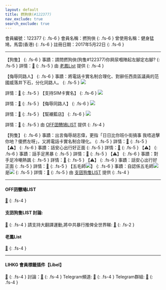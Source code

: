 ```yaml
---
layout: default
title: 撚狗俠(#122377)
nav_exclude: true
search_exclude: true
---
```


會員編號：122377
{: .fs-6 }
會員名稱：撚狗俠
{: .fs-6 }
曾使用名稱：健身猛鳩，馬雲(香港)
{: .fs-6 }
註冊日期：2017年5月22日
{: .fs-6 }

---

<div class="code-example" markdown="1">

【狗隻】
{: .fs-6 }
事蹟：請問撚狗俠(狗隻#122377)你屙尿嗰陣起左腳定右腳?
{: .fs-5 }
詳情：[🔗](https://lih.kg/2292845)
{: .fs-5 }
由 [老鳳List](#老鳳list) 提供
{: .fs-4 }

</div>
<div class="code-example" markdown="1">

【侮辱同路人】
{: .fs-6 }
事蹟：將電話卡實名制合理化、對辭任西貢區議員的范國威落井下石，分化同路人。
{: .fs-5 }
![](https://filedn.eu/l9Hq1YKLkJ4m0VSXcdcfUaJ/LIHKG_on99/on9_jai/122377/122377.1_.png)


詳情：[🔗](https://lih.kg/gymCgT)
{: .fs-5 }
【支持SIM卡實名】
{: .fs-6 }
![](https://filedn.eu/l9Hq1YKLkJ4m0VSXcdcfUaJ/LIHKG_on99/on9_jai/122377/122377.2_.png)


詳情：[🔗](https://lih.kg/aKuzOLV)
{: .fs-5 }
【侮辱同路人】
{: .fs-6 }
![](https://filedn.eu/l9Hq1YKLkJ4m0VSXcdcfUaJ/LIHKG_on99/on9_jai/122377/122377.3_.png)


詳情：[🔗](https://lih.kg/aLEFPtV)
{: .fs-5 }
【幫襯藍店】
{: .fs-6 }
![](https://filedn.eu/l9Hq1YKLkJ4m0VSXcdcfUaJ/LIHKG_on99/on9_jai/122377/122377.4_.png)


詳情：[🔗](https://lih.kg/aQvoQxV)
{: .fs-5 }
由 [OFF囝戇鳩LIST](#off囝戇鳩list) 提供
{: .fs-4 }

</div>
<div class="code-example" markdown="1">

【狗隻】
{: .fs-6 }
事蹟：出言侮辱胡志偉，更指「日日比你班仆街搞事 我唔追擊你地？傻撚左呀」，又將電話卡實名制合理化。
{: .fs-5 }
詳情：[🔗](https://lih.kg/gymCgT)
{: .fs-5 }
【⚠️】
{: .fs-6 }
事蹟：話安心出行好正面
{: .fs-5 }
詳情：[🔗](https://lih.kg/2401426)
{: .fs-5 }
【⚠️】
{: .fs-6 }
事蹟：話手足黑暴
{: .fs-5 }
詳情：[🔗](https://lih.kg/aLPjnzV)
{: .fs-5 }
【⚠️】
{: .fs-6 }
事蹟：對手足冷嘲熱諷
{: .fs-5 }
詳情：[🔗](https://lih.kg/gpggDT)
{: .fs-5 }
【⚠️】
{: .fs-6 }
事蹟：話安心出行好正面
{: .fs-5 }
詳情：[🔗](https://lih.kg/2401426)
{: .fs-5 }
【五毛師![](https://cdn.lihkg.com/assets/faces/pig/wail.gif)】
{: .fs-6 }
事蹟：自認係五毛師![](https://cdn.lihkg.com/assets/faces/pig/wail.gif) 是![](https://cdn.lihkg.com/assets/faces/pig/wail.gif)
{: .fs-5 }
詳情：[🔗](https://lih.kg/aLPjnOV)
{: .fs-5 }
由 [支囝狗隻LIST](#支囝狗隻list-討論) 提供
{: .fs-4 }

</div>

---

#### OFF囝戇鳩LIST 
[🔗](https://bit.ly/lihkg_on9_list)
{: .fs-4 }
#### 支囝狗隻LIST 討論: 
[🔗](https://lih.kg/2908480)
{: .fs-4 }
請支持大翻譯運動,將中共暴行推俾全世界睇: [🔗](https://twitter.com/tgtm_official)
{: .fs-2 }
#### 老鳳List
[🔗](https://lihkg.com/thread/2808424)
{: .fs-4 }

---

#### LIHKG 會員標籤插件【Libel】
[🔗](https://kitce.github.io/libel)
{: .fs-4 }
討論：[🔗](https://lih.kg/2841778)
{: .fs-4 }
Telegram頻道: [🔗](https://t.me/LibelOfficialChannel)
{: .fs-4 }
Telegram群組: [🔗](https://t.me/LibelOfficialGroup)
{: .fs-4 }
